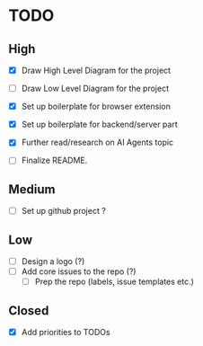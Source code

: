 # TODO

## High

- [x] Draw High Level Diagram for the project
- [ ] Draw Low Level Diagram for the project
- [x] Set up boilerplate for browser extension
- [x] Set up boilerplate for backend/server part
- [x] Further read/research on AI Agents topic

- [ ] Finalize README.

## Medium

- [ ] Set up github project ?


## Low

- [ ] Design a logo (?)
- [ ] Add core issues to the repo (?)
    - [ ] Prep the repo (labels, issue templates etc.)

## Closed

- [x] Add priorities to TODOs
